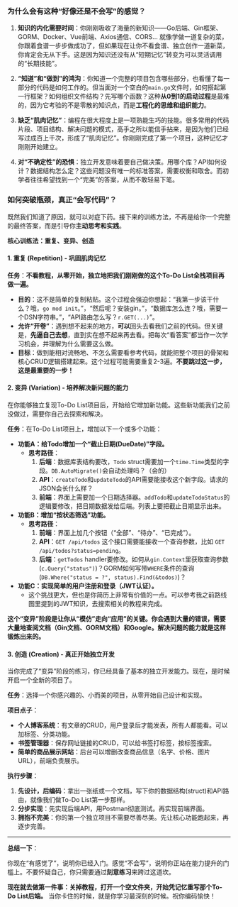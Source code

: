 ### 为什么会有这种“好像还是不会写”的感觉？

1.  **知识的内化需要时间**：你刚刚吸收了海量的新知识——Go后端、Gin框架、GORM、Docker、Vue前端、Axios通信、CORS... 就像学做一道复杂的菜，你跟着食谱一步步做成功了，但如果现在让你不看食谱、独立创作一道新菜，你肯定会无从下手。这是因为知识还没有从“短期记忆”转变为可以灵活调用的“长期技能”。

2.  **“知道”和“做到”的鸿沟**：你知道一个完整的项目包含哪些部分，也看懂了每一部分的代码是如何工作的。但当面对一个空白的`main.go`文件时，如何搭起第一行框架？如何组织文件结构？先写哪个函数？这种**从0到1的启动过程**是最难的，因为它考验的不是零散的知识点，而是**工程化的思维和组织能力**。

3.  **缺乏“肌肉记忆”**：编程在很大程度上是一项熟能生巧的技能。很多常用的代码片段、项目结构、解决问题的模式，高手之所以能信手拈来，是因为他们已经写过成百上千次，形成了“肌肉记忆”。你刚刚完成了第一个项目，这种记忆才刚刚开始建立。

4.  **对“不确定性”的恐惧**：独立开发意味着要自己做决策。用哪个库？API如何设计？数据结构怎么定？这些问题没有唯一的标准答案，需要权衡和取舍。而初学者往往希望找到一个“完美”的答案，从而不敢轻易下笔。

### 如何突破瓶颈，真正“会写代码”？

既然我们知道了原因，就可以对症下药。接下来的训练方法，不再是给你一个完整的最终答案，而是引导你**主动思考和实践**。

**核心训练法：重复、变异、创造**

#### 1. 重复 (Repetition) - 巩固肌肉记忆

**任务**：**不看教程，从零开始，独立地把我们刚刚做的这个To-Do List全栈项目再做一遍。**

*   **目的**：这不是简单的复制粘贴。这个过程会强迫你想起：“我第一步该干什么？哦，`go mod init`。”，“然后呢？安装gin。”，“数据库怎么连？哦，需要一个DSN字符串。”，“API路由怎么写？`r.GET(...)`”。
*   **允许“开卷”**：遇到想不起来的地方，**可以**回头去看我们之前的代码。但关键是，**先逼自己去想**，直到实在想不起来再去看。把每次“看答案”都当作一次学习机会，并理解为什么需要这么做。
*   **目标**：做到能相对流畅地、不怎么需要看参考代码，就能把整个项目的骨架和核心CRUD逻辑搭建起来。这个过程可能需要重复2-3遍。**不要跳过这一步，这是最重要的一步！**

#### 2. 变异 (Variation) - 培养解决新问题的能力

在你能够独立复现To-Do List项目后，开始给它增加新功能。这些新功能我们之前没做过，需要你自己去探索和解决。

**任务**：在To-Do List项目上，增加以下一个或多个功能：

*   **功能A：给Todo增加一个“截止日期(DueDate)”字段。**
    *   **思考路径**：
        1.  **后端**：数据库表结构要改，`Todo` struct需要加一个`time.Time`类型的字段。`DB.AutoMigrate()`会自动处理吗？（会的）
        2.  **API**：`createTodo`和`updateTodo`的API需要能接收这个新字段。请求的JSON会长什么样？
        3.  **前端**：界面上需要加一个日期选择器。`addTodo`和`updateTodoStatus`的逻辑要修改，把日期数据发给后端。列表上要把截止日期显示出来。
*   **功能B：增加“按状态筛选”功能。**
    *   **思考路径**：
        1.  **前端**：界面上加几个按钮（“全部”、“待办”、“已完成”）。
        2.  **API**：`GET /api/todos` 这个接口需要能接收一个查询参数，比如 `GET /api/todos?status=pending`。
        3.  **后端**：`getTodos` handler要修改。如何从`gin.Context`里获取查询参数(`c.Query("status")`)？GORM如何写带`WHERE`条件的查询 (`DB.Where("status = ?", status).Find(&todos)`)？
*   **功能C：实现简单的用户注册和登录（JWT认证）。**
    *   这个挑战更大，但也是你简历上非常有价值的一点。可以参考我之前路线图里提到的JWT知识，去搜索相关的教程来完成。

**这个“变异”阶段是让你从“模仿”走向“应用”的关键。你会遇到大量的错误，需要大量地查阅文档（Gin文档、GORM文档）和Google。解决问题的能力就是这样锻炼出来的。**

#### 3. 创造 (Creation) - 真正开始独立开发

当你完成了“变异”阶段的练习，你已经具备了基本的独立开发能力。现在，是时候开启一个全新的项目了。

**任务**：选择一个你感兴趣的、小而美的项目，从零开始自己设计和实现。

**项目点子**：
*   **个人博客系统**：有文章的CRUD，用户登录后才能发表，所有人都能看。可以加标签、分类功能。
*   **书签管理器**：保存网址链接的CRUD，可以给书签打标签，按标签搜索。
*   **简单的商品展示网站**：后台可以增删改查商品信息（名字、价格、图片URL），前端负责展示。

**执行步骤**：
1.  **先设计，后编码**：拿出一张纸或一个文档，写下你的数据结构(struct)和API路由，就像我们做To-Do List第一步那样。
2.  **分步实现**：先实现后端API，用Postman彻底测试。再实现前端界面。
3.  **拥抱不完美**：你的第一个独立项目不需要尽善尽美。先让核心功能跑起来，再逐步完善。

---

**总结一下**：

你现在“有感觉了”，说明你已经入门。感觉“不会写”，说明你正站在能力提升的门槛上。不要怀疑自己，你只需要通过**刻意练习**来跨过这道坎。

**现在就去做第一件事：关掉教程，打开一个空文件夹，开始凭记忆重写那个To-Do List后端。** 当你卡住的时候，就是你学习最深刻的时候。祝你编码愉快！
